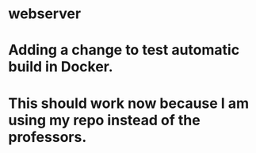# webserver
# Adding a change to test automatic build in Docker.
# This should work now because I am using my repo instead of the professors. 
